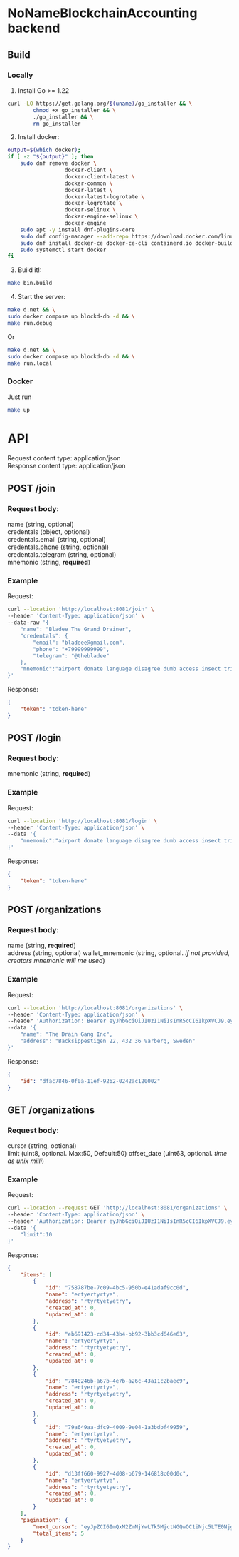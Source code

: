 # NoNameBlockchainAccounting backend
## Build
### Locally
1. Install Go >= 1.22
``` sh
curl -LO https://get.golang.org/$(uname)/go_installer && \
        chmod +x go_installer && \
        ./go_installer && \
        rm go_installer
```
2. Install docker:
``` sh
output=$(which docker);
if [ -z "${output}" ]; then 
    sudo dnf remove docker \
                  docker-client \
                  docker-client-latest \
                  docker-common \
                  docker-latest \
                  docker-latest-logrotate \
                  docker-logrotate \
                  docker-selinux \
                  docker-engine-selinux \
                  docker-engine
    sudo apt -y install dnf-plugins-core
    sudo dnf config-manager --add-repo https://download.docker.com/linux/fedora/docker-ce.repo
    sudo dnf install docker-ce docker-ce-cli containerd.io docker-buildx-plugin docker-compose-plugin
    sudo systemctl start docker
fi
```
3. Build it!:
``` sh
make bin.build
```

4. Start the server:
``` sh
make d.net && \
sudo docker compose up blockd-db -d && \
make run.debug
```
Or
``` sh
make d.net && \
sudo docker compose up blockd-db -d && \
make run.local
```

### Docker
Just run
``` sh
make up
```

# API 
Request content type: application/json  
Response content type: application/json  

## POST **/join**  
### Request body:  
name (string, optional)  
credentals (object, optional)  
        credentals.email (string, optional)   
        credentals.phone (string, optional)   
        credentals.telegram (string, optional)   
mnemonic (string, **required**)   

### Example
Request: 
``` bash
curl --location 'http://localhost:8081/join' \
--header 'Content-Type: application/json' \
--data-raw '{
    "name": "Bladee The Grand Drainer",
    "credentals": {
        "email": "bladeee@gmail.com",
        "phone": "+79999999999",
        "telegram": "@thebladee"
    },
    "mnemonic":"airport donate language disagree dumb access insect tribe ozone humor foot jealous much digital confirm"
}'
```

Response: 
``` json 
{
    "token": "token-here"
}
```

## POST **/login**  
### Request body:  
mnemonic (string, **required**)   

### Example
Request: 
``` bash
curl --location 'http://localhost:8081/login' \
--header 'Content-Type: application/json' \
--data '{
    "mnemonic":"airport donate language disagree dumb access insect tribe ozone humor foot jealous much digital confirm"
}'
```

Response: 
``` json 
{
    "token": "token-here"
}
```

## POST **/organizations**  
### Request body:  
name (string, **required**)  
address (string, optional)
wallet_mnemonic (string, optional. *if not provided, creators mnemonic will me used*)

### Example
Request: 
``` bash
curl --location 'http://localhost:8081/organizations' \
--header 'Content-Type: application/json' \
--header 'Authorization: Bearer eyJhbGciOiJIUzI1NiIsInR5cCI6IkpXVCJ9.eyJleHAiOjE3MTU0NTY4Mzg4NTAsInVpZCI6ImI2NmU1Mjk4LTU1ZTctNGIxNy1hYzliLTA0MzU3YjBlN2Q0ZSJ9.K1I0QoZEdDYK_HEsJ0PdWOfZ8ugTcPfLqy7fHhvK9nk' \
--data '{
    "name": "The Drain Gang Inc",
    "address": "Backsippestigen 22, 432 36 Varberg, Sweden"
}'
```

Response: 
``` json 
{
    "id": "dfac7846-0f0a-11ef-9262-0242ac120002"
}
```

## GET **/organizations**  
### Request body:  
cursor (string, optional)  
limit (uint8, optional. Max:50, Default:50)
offset_date (uint63, optional. *time as unix milli*)

### Example
Request: 
``` bash
curl --location --request GET 'http://localhost:8081/organizations' \
--header 'Content-Type: application/json' \
--header 'Authorization: Bearer eyJhbGciOiJIUzI1NiIsInR5cCI6IkpXVCJ9.eyJleHAiOjE3MTU2MDIyNDMwOTEsInVpZCI6IjUyNTNkMzdjLTMxZDQtNDgxMi1iZTcxLWE5ODQwMTVlNGVlMyJ9.IKd-sM9cy5ehj0Scvbi3HPvhjnWD1MDl-POUlvVo9sA' \
--data '{
    "limit":10
}'
```

Response: 
``` json 
{
    "items": [
        {
            "id": "758787be-7c09-4bc5-950b-e41adaf9cc0d",
            "name": "ertyertyrtye",
            "address": "rtyrtyetyetry",
            "created_at": 0,
            "updated_at": 0
        },
        {
            "id": "eb691423-cd34-43b4-bb92-3bb3cd646e63",
            "name": "ertyertyrtye",
            "address": "rtyrtyetyetry",
            "created_at": 0,
            "updated_at": 0
        },
        {
            "id": "7840246b-a67b-4e7b-a26c-43a11c2baec9",
            "name": "ertyertyrtye",
            "address": "rtyrtyetyetry",
            "created_at": 0,
            "updated_at": 0
        },
        {
            "id": "79a649aa-dfc9-4009-9e04-1a3bdbf49959",
            "name": "ertyertyrtye",
            "address": "rtyrtyetyetry",
            "created_at": 0,
            "updated_at": 0
        },
        {
            "id": "d13ff660-9927-4d08-b679-146818c00d0c",
            "name": "ertyertyrtye",
            "address": "rtyrtyetyetry",
            "created_at": 0,
            "updated_at": 0
        }
    ],
    "pagination": {
        "next_cursor": "eyJpZCI6ImQxM2ZmNjYwLTk5MjctNGQwOC1iNjc5LTE0NjgxOGMwMGQwYyJ9",
        "total_items": 5
    }
}
```